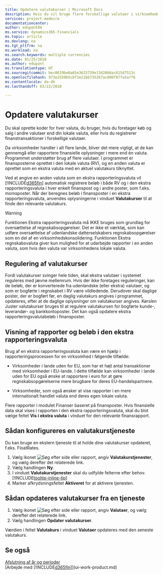 ```yaml
---
title: Opdatere valutakurser | Microsoft Docs
description: Hvis du vil bruge flere forskellige valutaer i virksomheden, skal du angive en kode for hver valuta og bruge en ekstern valutakurstjeneste, som FloatRates.
services: project-madeira
documentationcenter: 
author: edupont04
ms.service: dynamics365-financials
ms.topic: article
ms.devlang: na
ms.tgt_pltfrm: na
ms.workload: na
ms.search.keywords: multiple currencies
ms.date: 01/25/2018
ms.author: edupont
ms.translationtype: HT
ms.sourcegitcommit: bec0619be0a65e3625759e13d2866ac615d7513c
ms.openlocfilehash: 973e2559b5cbf3e21bb735267ac800f87fa5a7f6
ms.contentlocale: da-dk
ms.lasthandoff: 03/22/2018

---
```

# <a name="update-currency-exchange-rates"></a>Opdatere valutakurser
Du skal oprette koder for hver valuta, du bruger, hvis du foretager køb og salg i andre valutaer end din lokale valuta, eller hvis du registrerer finanstransaktioner i forskellige valutaer.  

Da virksomheder handler i alt flere lande, bliver det mere vigtigt, at de kan gennemgå eller rapportere finansielle oplysninger i mere end én valuta. Programmet understøtter brug af flere valutaer. I programmet er finansposterne oprettet i den lokale valuta (RV), og en anden valuta er oprettet som en ekstra valuta med en aktuel valutakurs tilknyttet.  

 Ved at angive en anden valuta som en ekstra rapporteringsvaluta vil [!INCLUDE[d365fin](includes/d365fin_md.md)] automatisk registrere beløb i både RV og i den ekstra rapporteringsvaluta i hver enkelt finanspost og i andre poster, som f.eks. momsposter. Når der beregnes beløb i finansposter i en ekstra rapporteringsvaluta, anvendes oplysningerne i vinduet **Valutakurser** til at finde den relevante valutakurs.  

> [!WARNING]  
>  Funktionen Ekstra rapporteringsvaluta må IKKE bruges som grundlag for oversættelse af regnskabsopgørelser. Det er ikke et værktøj, som kan udføre oversættelse af udenlandske datterselskabers regnskabsopgørelser som en del af en virksomhedskonsolidering. Funktionen Ekstra regnskabsvaluta giver kun mulighed for at udarbejde rapporter i en anden valuta, som hvis den valuta var virksomhedens lokale valuta.

## <a name="adjusting-exchange-rates"></a>Regulering af valutakurser  
Fordi valutakurser svinger hele tiden, skal ekstra valutaer i systemet reguleres med jævne mellemrum. Hvis der ikke foretages reguleringer, kan de beløb, der er konverterede fra udenlandske (eller ekstra) valutaer, og som er bogførte i regnskabet i RV være vildledende. Derudover skal daglige poster, der er bogført før, en daglig valutakurs angives i programmet, opdateres, efter at de daglige oplysninger om valutakurser angives. Kørslen Juster valutakurser bruges til at regulere valutakursen for bogførte kunde-, leverandør- og bankkontoposter. Det kan også opdatere ekstra rapporteringsvalutabeløb i finansposter.  

## <a name="displaying-reports-and-amounts-in-the-additional-reporting-currency"></a>Visning af rapporter og beløb i den ekstra rapporteringsvaluta  
Brug af en ekstra rapporteringsvaluta kan være en hjælp i rapporteringsprocessen for en virksomhed i følgende tilfælde:  

- Virksomheder i lande uden for EU, som har et højt antal transaktioner med virksomheder i EU-lande. I dette tilfælde kan virksomheder i lande uden for EU også ønske at rapportere i euro for at gøre regnskabsopgørelserne mere brugbare for deres EU-handelspartnere.  

- Virksomheder, som også ønsker at vise rapporter i en mere internationalt handlet valuta end deres egen lokale valuta.  

Flere rapporter i modulet Finanser baseret på finansposter. Hvis finansielle data skal vises i rapporten i den ekstra rapporteringsvaluta, skal du blot vælge feltet **Vis i ekstra valuta** i vinduet for den relevante finansrapport.  

## <a name="to-set-up-a-currency-exchange-rate-service"></a>Sådan konfigureres en valutakurstjeneste
Du kan bruge en ekstern tjeneste til at holde dine valutakurser opdateret, f.eks. FloatRates.

1. Vælg ikonet ![Søg efter side eller rapport](media/ui-search/search_small.png "Ikonet Søg efter side eller rapport"), angiv **Valutakurstjenester**, og vælg derefter det relaterede link.
2. Vælg handlingen **Ny**.
3. I vinduet **Valutakurstjenester** skal du udfylde felterne efter behov. [!INCLUDE[tooltip-inline-tip](includes/tooltip-inline-tip_md.md)]
4. Marker afkrydsningsfeltet **Aktiveret** for at aktivere tjenesten.

## <a name="to-update-currency-exchange-rates-through-a-service"></a>Sådan opdateres valutakurser fra en tjeneste
1. Vælg ikonet ![Søg efter side eller rapport](media/ui-search/search_small.png "Ikonet Søg efter side eller rapport"), angiv **Valutaer**, og vælg derefter det relaterede link.
2. Vælg handlingen **Opdater valutakurser**.

Værdien i feltet **Valutakurs** i vinduet **Valutaer** opdateres med den seneste valutakurs.

## <a name="see-also"></a>Se også
[Afslutning af år og perioder](year-close-years-periods.md)  
[Arbejde med [!INCLUDE[d365fin](includes/d365fin_md.md)]](ui-work-product.md)

